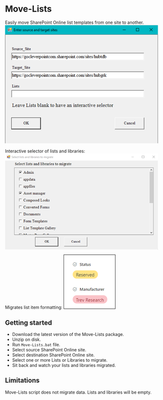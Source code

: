 # Move-Lists
Easily move SharePoint Online list templates from one site to another.
![](IMG/First-form.png)

Interactive selector of lists and libraries:
![](IMG\Second-form.png)

Migrates list item formatting:
![](IMG\Formatting.png)


## Getting started

- Download the latest version of the Move-Lists package.
- Unzip on disk.
- Run `Move-Lists.bat` file.
- Select source SharePoint Online site.
- Select destination SharePoint Online site.
- Select one or more Lists or Libraries to migrate.
- Sit back and watch your lists and libraries migrated.

## Limitations
Move-Lists script does not migrate data. Lists and libraries will be empty. 